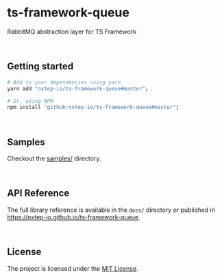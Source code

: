 ts-framework-queue
==================

RabbitMQ abstraction layer for TS Framework

<br />

## Getting started

```bash
# Add to your dependencies using yarn
yarn add "nxtep-io/ts-framework-queue#master";

# Or, using NPM
npm install "github:nxtep-io/ts-framework-queue#master";
```

<br/>

## Samples

Checkout the [samples/](https://github.com/nxtep-io/ts-framework-queue/tree/master/samples) directory.

<br/>

## API Reference

The full library reference is available in the `docs/` directory or published in https://nxtep-io.github.io/ts-framework-queue.

<br/>

## License

The project is licensed under the [MIT License](./LICENSE.md).
